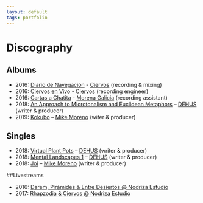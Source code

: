 ```yaml
---
layout: default
tags: portfolio
---
```

# Discography

## Albums
* 2016: [Diario de Navegación](https://open.spotify.com/album/4wTa9ObhNBhYMbkp32q0qK) - [Ciervos](https://www.facebook.com/Ciervosmx) (recording & mixing)
* 2016: [Ciervos en Vivo](https://open.spotify.com/album/4UrIHw9oKk6u8lTP2dOqKs) - [Ciervos](https://www.facebook.com/Ciervosmx) (recording engineer)
* 2016: [Cartas a Chatita](https://open.spotify.com/album/2zep8j5WgmQZlFbSibab0G) - [Morena Galicia](https://www.facebook.com/GaliciaMorena) (recording assistant)
* 2018: [An Approach to Microtonalism and Euclidean Metaphors](https://open.spotify.com/album/5qafJiO6rOTTeCt83EHH1F) – [DEHUS](https://www.facebook.com/DEHUSMX/) (writer & producer)
* 2019: [Kokubo](https://mikemoreno.bandcamp.com/album/kokubo) – [Mike Moreno](https://facebook.com/MikeMorenoAudio/) (witer & producer)

## Singles
* 2018: [Virtual Plant Pots](https://open.spotify.com/album/3Oate6k97DrjBjxEpr01z5) – [DEHUS](https://www.facebook.com/DEHUSMX/) (writer & producer)
* 2018: [Mental Landscapes 1](https://www.facebook.com/gooyouthfilmphoto/videos/403494036672566/) – [DEHUS](https://www.facebook.com/DEHUSMX/) (writer & producer)
* 2018: [Joi](https://mikemoreno.bandcamp.com/track/just-intonation-algorithmic-composition-in-pure-data-joi) – [Mike Moreno](https://facebook.com/MikeMorenoAudio/) (writer & producer)

##Livestreams
* 2016: [Darem, Pirámides & Entre Desiertos @ Nodriza Estudio](https://www.facebook.com/gooyouthfilmphoto/videos/403494036672566/)
* 2017: [Rhapzodia & Ciervos @ Nodriza Estudio](https://www.facebook.com/Ciervosmx/videos/458900264501268/)
